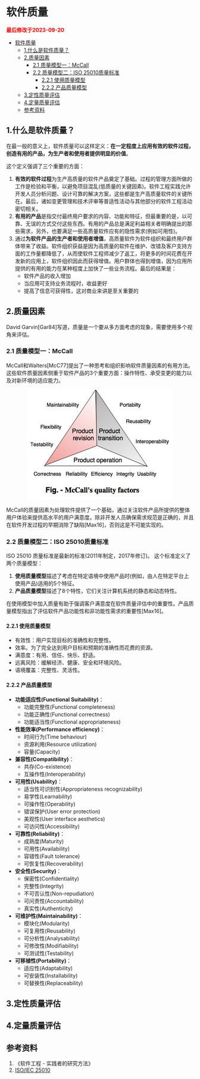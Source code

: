 # 软件质量

<strong><font color="red">最后修改于2023-09-20</font></strong>

- [软件质量](#软件质量)
  - [1.什么是软件质量？](#1什么是软件质量)
  - [2.质量因素](#2质量因素)
    - [2.1 质量模型一：McCall](#21-质量模型一mccall)
    - [2.2 质量模型二：ISO 25010质量标准](#22-质量模型二iso-25010质量标准)
      - [2.2.1 使用质量模型](#221-使用质量模型)
      - [2.2.2 产品质量模型](#222-产品质量模型)
  - [3.定性质量评估](#3定性质量评估)
  - [4.定量质量评估](#4定量质量评估)
  - [参考资料](#参考资料)


## 1.什么是软件质量？

在最一般的意义上，软件质量可以这样定义：**在一定程度上应用有效的软件过程，创造有用的产品，为生产者和使用者提供明显的价值**。

这个定义强调了三个重要的方面：
1. **有效的软件过程**为生产高质量的软件产品奠定了基础。过程的管理方面所做的工作是检验和平衡，以避免项目混乱(低质量的关键因素)。软件工程实践允许开发人员分析问题、设计可靠的解决方案，这些都是生产高质量软件的关键所在。最后，诸如变更管理和技术评审等普适性活动与其他部分的软件工程活动密切相关。
2. **有用的产品**是指交付最终用户要求的内容、功能和特征，但最重要的是，以可靠、无误的方式交付这些东西。有用的产品总是满足利益相关者明确提出的那些需求，另外，也要满足一些高质量软件应有的隐性需求(例如可用性)。
3. 通过**为软件产品的生产者和使用者增值**，高质量软件为软件组织和最终用户群体带来了收益。软件组织获益是因为高质量的软件在维护、改错及客户支持方面的工作量都降低了，从而使软件工程师减少了返工，将更多的时间花费在开发新的应用上，软件组织因此而获得增值。用户群体也得到增值，因为应用所提供的有用的能力在某种程度上加快了一些业务流程。最后的结果是：
   * 软件产品的收入增加
   * 当应用可支持业务流程时，收益更好
   * 提高了信息可获得性，这对商业来讲是至关重要的

## 2.质量因素
David Garvin[Gar84]写道，质量是一个要从多方面考虑的现象，需要使用多个视角来评估。

### 2.1 质量模型一：McCall
McCall和Walters[McC77]提出了一种思考和组织影响软件质量因素的有用方法。
这些软件质量因素侧重于软件产品的3个重要方面：操作特性、承受变更的能力以及对新环境的适应能力。

<div align=center><img src="./images/what-is-quality-01.png"></div>

McCall的质量因素为处理软件提供了一个基础，通过关注软件产品所提供的整体用户体验来提供高水平的用户满意度。除非开发人员确保需求规范是正确的，并且在软件开发过程的早期消除了缺陷[Max16]，否则这是不可能实现的。

### 2.2 质量模型二：ISO 25010质量标准
ISO 25010 质量标准是最新的标准(2011年制定，2017年修订)。
这个标准定义了两个质量模型：
1. **使用质量模型**描述了考虑在特定语境中使用产品时(例如，由人在特定平台上使用产品)适用的5个特征。
2. **产品质量模型**描述了8个特性，它们关注计算机系统的静态和动态特性。

在使用模型中加入质量有助于强调客户满意度在软件质量评估中的重要性。产品质量模型指出了评估软件产品功能性和非功能性需求的重要性[Max16]。

#### 2.2.1 使用质量模型
* 有效性：用户实现目标的准确性和完整性。
* 效率。为了完全达到用户目标和预期的准确性而花费的资源。
* 满意度：有用、信任、快乐、舒适。
* 远离风险：缓解经济、健康、安全和环境风险。
* 语境覆盖：完整性、灵活性。

#### 2.2.2 产品质量模型
* **功能适应性(Functional Suitability)**：
  * 功能完整性(Functional completeness)
  * 功能正确性(Functional correctness)
  * 功能适当性(Functional appropriateness)
* **性能效率(Performance efficiency)**：
  * 时间行为(Time behaviour)
  * 资源利用(Resource utilization)
  * 容量(Capacity)
* **兼容性(Compatibility)**：
  * 共存(Co-existence)
  * 互操作性(Interoperability)
* **可用性(Usability)**：
  * 适当性可识别性(Appropriateness recognizability)
  * 易学性(Learnability)
  * 可操作性(Operability)
  * 错误保护(User error protection)
  * 美观性(User interface aesthetics)
  * 可访问性(Accessibility)
* **可靠性(Reliability)**：
  * 成熟度(Maturity)
  * 可用性(Availability)
  * 容错性(Fault tolerance)
  * 可恢复性(Recoverability)
* **安全性(Security)**：
  * 保密性(Confidentiality)
  * 完整性(Integrity)
  * 不可否认性(Non-repudiation)
  * 可问责性(Accountability)
  * 真实性(Authenticity)
* **可维护性(Maintainability)**：
  * 模块化(Modularity)
  * 可复用性(Reusability)
  * 可分析性(Analysability)
  * 可修改性(Modifiability)
  * 可测试性(Testability)
* **可移植性(Portability)**：
  * 适应性(Adaptability)
  * 可安装性(Installability)
  * 可替换性(Replaceability)

## 3.定性质量评估

## 4.定量质量评估

## 参考资料
1. 《软件工程 - 实践者的研究方法》
2. [ISO/IEC 25010](https://iso25000.com/index.php/en/iso-25000-standards/iso-25010)